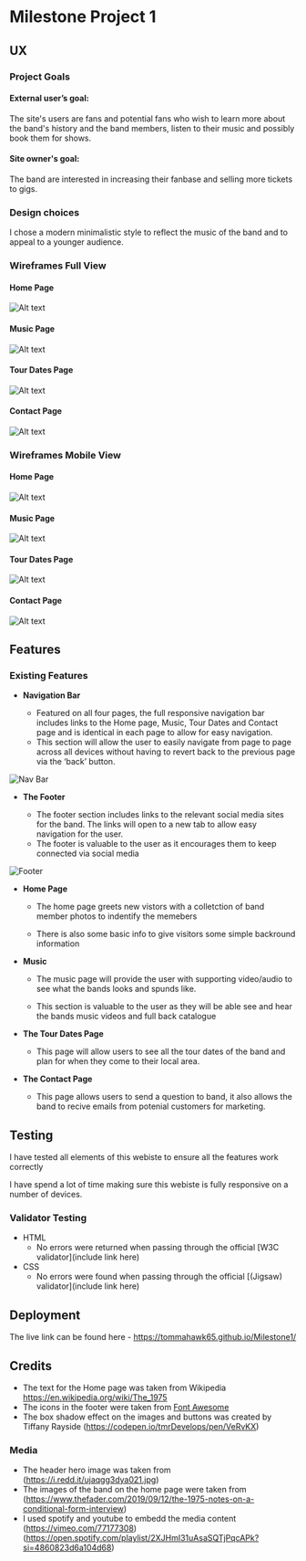 # Milestone Project 1

## UX

### Project Goals

#### External user’s goal:
The site's users are fans and potential fans who wish to learn more about the band's history and the band members, listen to their music and possibly book them for shows.

#### Site owner's goal:
The band are interested in increasing their fanbase and selling more tickets to gigs.

 
### Design choices

I chose a modern minimalistic style to reflect the music of the band and to appeal to a younger audience.

### Wireframes Full View

#### Home Page

![Alt text](/assets/images/page1-full.png?raw=true "Home Page")

#### Music Page
![Alt text](/assets/images/page2-full.png?raw=true "Music Page")

#### Tour Dates Page
![Alt text](/assets/images/page3-full.png?raw=true "Tour Dates Page")

#### Contact Page
![Alt text](/assets/images/page4-full.png?raw=true "Contact Page")


### Wireframes Mobile View

#### Home Page

![Alt text](/assets/images/page1-mobile.png?raw=true "Home Page")

#### Music Page
![Alt text](/assets/images/page2-mobile.png?raw=true "Music Page")

#### Tour Dates Page
![Alt text](/assets/images/page3-mobile.png?raw=true "Tour Dates Page")

#### Contact Page
![Alt text](/assets/images/page4-mobile.png?raw=true "Contact Page")
## Features 


### Existing Features

- __Navigation Bar__

  - Featured on all four pages, the full responsive navigation bar includes links to the Home page, Music, Tour Dates and Contact page and is identical in each page to allow for easy navigation.
  - This section will allow the user to easily navigate from page to page across all devices without having to revert back to the previous page via the ‘back’ button. 

![Nav Bar](/assets/images/nav-bar.png?raw=true)


- __The Footer__ 

  - The footer section includes links to the relevant social media sites for the band. The links will open to a new tab to allow easy navigation for the user. 
  - The footer is valuable to the user as it encourages them to keep connected via social media

![Footer](/assets/images/footer.png?raw=true)

- __Home Page__

  - The home page greets new vistors with a colletction of band member photos to indentify the memebers

  - There is also some basic info to give visitors some simple backround information 

  

- __Music__

  - The music page will provide the user with supporting video/audio to see what the bands looks and spunds like. 

  - This section is valuable to the user as they will be able see and hear the bands music videos and full back catalogue


- __The Tour Dates Page__

  - This page will allow users to see all the tour dates of the band and plan for when they come to their local area.


- __The Contact Page__

  - This page allows users to send a question to band, it also allows the band to recive emails from potenial customers for marketing.

## Testing 

I have tested all elements of this webiste to ensure all the features work correctly

I have spend a lot of time making sure this webiste is fully responsive on a number of devices.

### Validator Testing 

- HTML
  - No errors were returned when passing through the official [W3C validator](include link here)
- CSS
  - No errors were found when passing through the official [(Jigsaw) validator](include link here)


## Deployment

The live link can be found here - https://tommahawk65.github.io/Milestone1/


## Credits 

- The text for the Home page was taken from Wikipedia https://en.wikipedia.org/wiki/The_1975
- The icons in the footer were taken from [Font Awesome](https://fontawesome.com/)
- The box shadow effect on the images and buttons was created by Tiffany Rayside (https://codepen.io/tmrDevelops/pen/VeRvKX)


### Media

- The header hero image was taken from (https://i.redd.it/ujaqgg3dya021.jpg)
- The images of the band on  the home page were taken from (https://www.thefader.com/2019/09/12/the-1975-notes-on-a-conditional-form-interview)
- I used spotify and youtube to embedd the media content (https://vimeo.com/77177308)(https://open.spotify.com/playlist/2XJHmI31uAsaSQTjPqcAPk?si=4860823d6a104d68)



